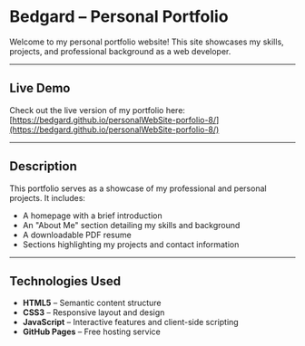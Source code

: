 # Bedgard – Personal Portfolio

Welcome to my personal portfolio website! This site showcases my skills, projects, and professional background as a web developer.

---

## Live Demo

Check out the live version of my portfolio here:  
[https://bedgard.github.io/personalWebSite-porfolio-8/](https://bedgard.github.io/personalWebSite-porfolio-8/)

---

##  Description

This portfolio serves as a showcase of my professional and personal projects. It includes:

- A homepage with a brief introduction  
- An "About Me" section detailing my skills and background  
- A downloadable PDF resume  
- Sections highlighting my projects and contact information  

---

##  Technologies Used

- **HTML5** – Semantic content structure  
- **CSS3** – Responsive layout and design  
- **JavaScript** – Interactive features and client-side scripting  
- **GitHub Pages** – Free hosting service  
